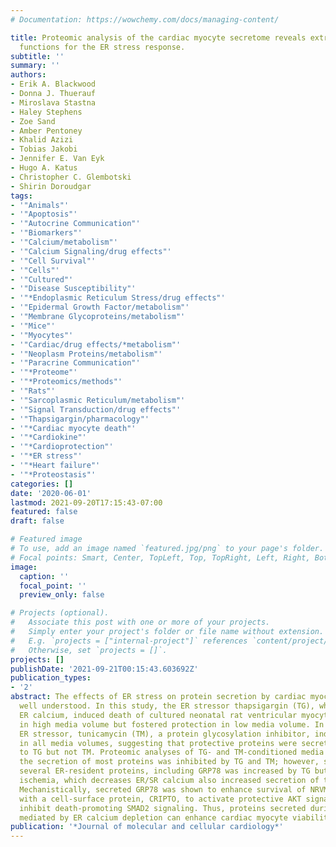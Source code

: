 ```yaml
---
# Documentation: https://wowchemy.com/docs/managing-content/

title: Proteomic analysis of the cardiac myocyte secretome reveals extracellular protective
  functions for the ER stress response.
subtitle: ''
summary: ''
authors:
- Erik A. Blackwood
- Donna J. Thuerauf
- Miroslava Stastna
- Haley Stephens
- Zoe Sand
- Amber Pentoney
- Khalid Azizi
- Tobias Jakobi
- Jennifer E. Van Eyk
- Hugo A. Katus
- Christopher C. Glembotski
- Shirin Doroudgar
tags:
- '"Animals"'
- '"Apoptosis"'
- '"Autocrine Communication"'
- '"Biomarkers"'
- '"Calcium/metabolism"'
- '"Calcium Signaling/drug effects"'
- '"Cell Survival"'
- '"Cells"'
- '"Cultured"'
- '"Disease Susceptibility"'
- '"*Endoplasmic Reticulum Stress/drug effects"'
- '"Epidermal Growth Factor/metabolism"'
- '"Membrane Glycoproteins/metabolism"'
- '"Mice"'
- '"Myocytes"'
- '"Cardiac/drug effects/*metabolism"'
- '"Neoplasm Proteins/metabolism"'
- '"Paracrine Communication"'
- '"*Proteome"'
- '"*Proteomics/methods"'
- '"Rats"'
- '"Sarcoplasmic Reticulum/metabolism"'
- '"Signal Transduction/drug effects"'
- '"Thapsigargin/pharmacology"'
- '"*Cardiac myocyte death"'
- '"*Cardiokine"'
- '"*Cardioprotection"'
- '"*ER stress"'
- '"*Heart failure"'
- '"*Proteostasis"'
categories: []
date: '2020-06-01'
lastmod: 2021-09-20T17:15:43-07:00
featured: false
draft: false

# Featured image
# To use, add an image named `featured.jpg/png` to your page's folder.
# Focal points: Smart, Center, TopLeft, Top, TopRight, Left, Right, BottomLeft, Bottom, BottomRight.
image:
  caption: ''
  focal_point: ''
  preview_only: false

# Projects (optional).
#   Associate this post with one or more of your projects.
#   Simply enter your project's folder or file name without extension.
#   E.g. `projects = ["internal-project"]` references `content/project/deep-learning/index.md`.
#   Otherwise, set `projects = []`.
projects: []
publishDate: '2021-09-21T00:15:43.603692Z'
publication_types:
- '2'
abstract: The effects of ER stress on protein secretion by cardiac myocytes are not
  well understood. In this study, the ER stressor thapsigargin (TG), which depletes
  ER calcium, induced death of cultured neonatal rat ventricular myocytes (NRVMs)
  in high media volume but fostered protection in low media volume. In contrast, another
  ER stressor, tunicamycin (TM), a protein glycosylation inhibitor, induced NRVM death
  in all media volumes, suggesting that protective proteins were secreted in response
  to TG but not TM. Proteomic analyses of TG- and TM-conditioned media showed that
  the secretion of most proteins was inhibited by TG and TM; however, secretion of
  several ER-resident proteins, including GRP78 was increased by TG but not TM. Simulated
  ischemia, which decreases ER/SR calcium also increased secretion of these proteins.
  Mechanistically, secreted GRP78 was shown to enhance survival of NRVMs by collaborating
  with a cell-surface protein, CRIPTO, to activate protective AKT signaling and to
  inhibit death-promoting SMAD2 signaling. Thus, proteins secreted during ER stress
  mediated by ER calcium depletion can enhance cardiac myocyte viability.
publication: '*Journal of molecular and cellular cardiology*'
---
```

